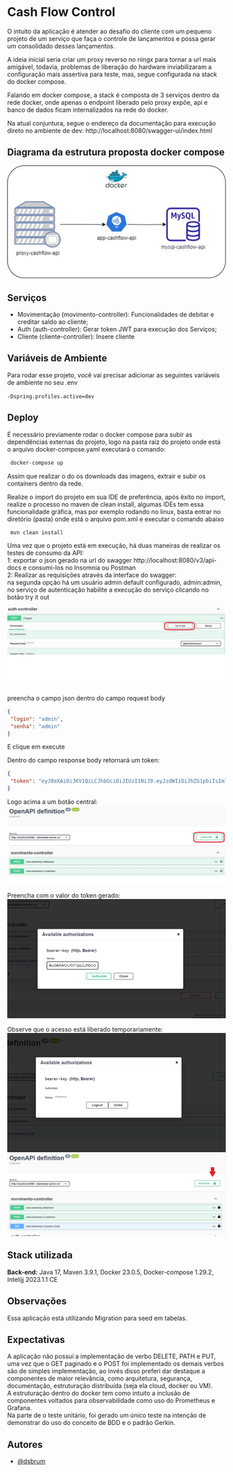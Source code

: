 # Cash Flow Control

O intuito da aplicação é atender ao desafio do cliente com um pequeno projeto de um serviço que faça o controle de lançamentos e possa gerar um consolidado desses lançamentos.

A ideia inicial seria criar um proxy reverso no ningx para tornar a url mais amigável, todavia, problemas de liberação do hardware inviabilizaram a configuração mais assertiva para teste, mas, segue configurada na stack do docker compose.

Falando em docker compose, a stack é composta de 3 serviços dentro da rede docker, onde apenas o endpoint liberado pelo proxy expõe, api e banco de dados ficam internalizados na rede do docker.

Na atual conjuntura, segue o endereço da documentação para execução direto no ambiente de dev:
http://localhost:8080/swagger-ui/index.html
## Diagrama da estrutura proposta docker compose

![Arquitetura_Macro](images/MacroArq.jpg)


## Serviços

- Movimentação (movimento-controller):
  Funcionalidades de debitar e creditar saldo ao cliente;
- Auth (auth-controller): Gerar token JWT para execução dos Serviços;
- Cliente (cliente-controller): Insere cliente

## Variáveis de Ambiente

Para rodar esse projeto, você vai precisar adicionar as seguintes variáveis de ambiente no seu .env

`-Dspring.profiles.active=dev`


## Deploy

É necessário previamente rodar o docker compose para subir as dependências externas do projeto, logo na pasta raiz do projeto onde está o arquivo docker-compose.yaml executará o comando:
````bash 
 docker-compose up 
```` 
Assim que realizar o do os downloads das imagens, extrair e subir os containers dentro da rede.

Realize o import do projeto em sua IDE de preferência, após êxito no import, realize o processo no maven de clean install, algumas IDEs tem essa funcionalidade gráfica, mas por exemplo rodando no linux, basta entrar no diretório (pasta) onde está o arquivo pom.xml e executar o comando abaixo

```bash 
 mvn clean install 
``` 
Uma vez que o projeto está em execução, há duas maneiras de realizar os testes de consumo da API:
<br /> 1: exportar o json gerado na url do swagger http://localhost:8080/v3/api-docs e consumi-los no Insomnia ou Postman
<br /> 2: Realizar as requisições através da interface do swagger:
<br /> na segunda opção há um usuário admin default configurado, admin:admin, no serviço de autenticação habilite a execução do serviço clicando no botão try it out

![swagger Screenshot](images/Login1.jpg)

preencha o campo json dentro do campo request body

````json 
{ 
 "login": "admin", 
 "senha": "admin" 
} 
```` 
E clique em execute

Dentro do campo response body retornará um token:

````json 
{ 
 "token": "eyJ0eXAiOiJKV1QiLCJhbGciOiJIUzI1NiJ9.eyJzdWIiOiJhZG1pbiIsImlzcyI6IkFQSSBjYXNoZmxvdyIsImV4cCI6MTY4MzczNjQ1Nn0.tx_RFrf-RSjlydqw7SydHVMfxKILmKgdJCkwCFf-RmY" 
} 
```` 
Logo acima a um botão central:
![auth Screenshot](images/Login2.jpg)

Preencha com o valor do token gerado:
![auth Screenshot](images/Login3.jpg)

Observe que o acesso está liberado temporariamente:
![auth Screenshot](images/Login4.jpg)
![auth Screenshot](images/Login5.jpg)






## Stack utilizada

**Back-end:** Java 17, Maven 3.9.1, Docker 23.0.5, Docker-compose 1.29.2, Intelijj 2023.1.1 CE

## Observações

Essa aplicação está utilizando Migration para seed em tabelas.

## Expectativas

A aplicação não possui a implementação de verbo DELETE, PATH e PUT, uma vez que o GET paginado e o POST foi implementado os demais verbos são de simples implementação, ao invés disso preferi dar destaque a componentes de maior relevância, como arquitetura, segurança, documentação, estruturação distribuída (seja ela cloud, docker ou VM).  
A estruturação dentro do docker tem como intuito a inclusão de componentes voltados para observabilidade como uso do Prometheus e Grafana.  
Na parte de o teste unitário, foi gerado um único teste na intenção de demonstrar do uso do conceito de BDD e o padrão Gerkin.


## Autores

- [@dsbrum](https://www.github.com/dsbrum) 
 
 

 
